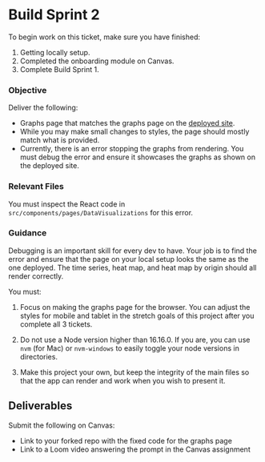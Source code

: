 # Build Sprint 2

To begin work on this ticket, make sure you have finished: 
1. Getting locally setup. 
2. Completed the onboarding module on Canvas. 
3. Complete Build Sprint 1. 

### Objective

Deliver the following: 

- Graphs page that matches the graphs page on the [deployed site](https://asylum-rg-fe.vercel.app/graphs). 
- While you may make small changes to styles, the page should mostly match what is provided. 
- Currently, there is an error stopping the graphs from rendering. You must debug the error and ensure it showcases the graphs as shown on the deployed site. 

### Relevant Files

You must inspect the React code in `src/components/pages/DataVisualizations` for this error. 

### Guidance

Debugging is an important skill for every dev to have. Your job is to find the error and ensure that the page on your local setup looks the same as the one deployed. The time series, heat map, and heat map by origin should all render correctly. 

You must: 

1. Focus on making the graphs page for the browser. You can adjust the styles for mobile and tablet in the stretch goals of this project after you complete all 3 tickets.

2. Do not use a Node version higher than 16.16.0. If you are, you can use `nvm` (for Mac) or `nvm-windows` to easily toggle your node versions in directories. 

3. Make this project your own, but keep the integrity of the main files so that the app can render and work when you wish to present it. 

## Deliverables 

Submit the following on Canvas: 

- Link to your forked repo with the fixed code for the graphs page
- Link to a Loom video answering the prompt in the Canvas assignment

